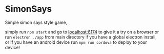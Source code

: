 # SimonSays
Simple simon says style game,

simply run `npm start` and go to [localhost:6174](localhost:6174) to give it a try on a browser
or run `electron ./app` from main directory if you have a global electron install, or if you have an android
device run `npm run cordova` to deploy to your device!
